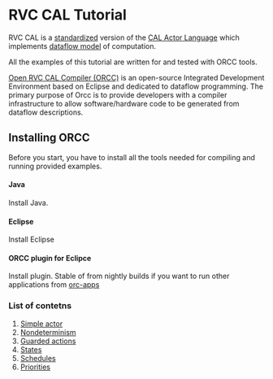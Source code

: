 # RVC CAL Tutorial

RVC CAL is a [standardized](http://www.iso.org/iso/home/store/catalogue_ics/catalogue_detail_ics.htm?csnumber=66155) version of the [CAL Actor Language](http://en.wikipedia.org/wiki/CAL_Actor_Language) which implements [dataflow model](http://en.wikipedia.org/wiki/Dataflow_programming) of computation.

All the examples of this tutorial are written for and tested with ORCC tools.

[Open RVC CAL Compiler (ORCC)](http://orcc.sourceforge.net/) is an open-source Integrated Development Environment based on Eclipse and dedicated to dataflow programming. The primary purpose of Orcc is to provide developers with a compiler infrastructure to allow software/hardware code to be generated from dataflow descriptions.

## Installing ORCC

Before you start, you have to install all the tools needed for compiling and running provided examples.

#### Java
Install Java.

#### Eclipse
Install Eclipse

#### ORCC plugin for Eclipce
Install plugin. Stable of from nightly builds if you want to run other applications from [orc-apps](https://github.com/orcc/orc-apps)

### List of contetns
1. [Simple actor](./src/net/sf/orcc/tutorial/l01SimpleActor)
2. [Nondeterminism](./src/net/sf/orcc/tutorial/l02Nondeterminism)
3. [Guarded actions](./src/net/sf/orcc/tutorial/l03GuardedActions)
4. [States](./src/net/sf/orcc/tutorial/l04States)
5. [Schedules](./src/net/sf/orcc/tutorial/l05Schedules)
6. [Priorities](./src/net/sf/orcc/tutorial/l06Priorities)

